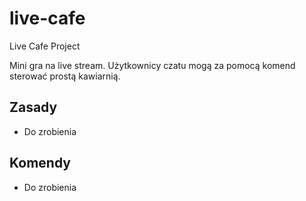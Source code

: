 # live-cafe
Live Cafe Project

Mini gra na live stream. Użytkownicy czatu mogą za pomocą komend sterować prostą kawiarnią.

## Zasady

- Do zrobienia

## Komendy

- Do zrobienia